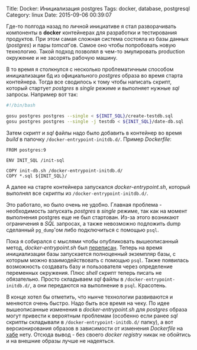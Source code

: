 Title: Docker: Инициализация postgres
Tags: docker, database, postgresql
Category: linux
Date: 2015-09-06 00:39:07

Где-то  полгода назад  по личной  инициативе я  стал разворачивать  компоненты в
**docker** контейнерах для разработки и  тестирования продуктов.  При этом самая
сложная система состояла  из базы данных (*postgres*) и  пары *tomcat*'ов. Самое
оно  чтобы  попробовать  новую  технологию.   Такой  подход  позволял  в  чем-то
эмулировать production окружение и не засорять рабочую машину.

В то время я столкнулся с  несколько проблематичным способом инициализации бд из
официального *postgres* образа во время  старта контейнера.  Тогда все сводилось
к тому  чтобы написать скрипт, который  стартует *postgres* в *single*  режиме и
выполняет нужные *sql* запросы. Например вот так:

```bash
#!/bin/bash

gosu postgres postgres --single < ${INIT_SQL}/create-testdb.sql
gosu postgres postgres --single -j testdb < ${INIT_SQL}/date-db.sql
```

Затем скрипт  и *sql* файлы  надо было добавить в  контейнер во время  *build* в
папочку `/docker-entrypoint-initdb.d/`. Пример *Dockerfile*:

```
FROM postgres:9

ENV INIT_SQL /init-sql

COPY init-db.sh /docker-entrypoint-initdb.d/
COPY *.sql ${INIT_SQL}/
```

А далее на старте контейнера запускался *docker-entrypoint.sh*, который выполнял
все скрипты из `/docker-entrypoint-initdb.d/`.

Это  работало,  но было  очень  не  удобно.   Главная проблема  -  необходимость
запускать *postgres*  в *single* режиме,  так как на момент  выполнения postgres
еще не  был стартован.  Из-за  этого возникают  ограничения в *SQL*  запросах, а
также  невозможно  подложить dump  сделанный  `pg_dump`'ом  либо подключиться  с
помощью `psql`.

Пока   я   собирался  с   мыслями   чтобы   опубликовать  вышеописанный   метод,
*docker-entrypoint.sh*   был   [переписан][docker-update].   Теперь   на   время
инициализации  базы  запускается полноценный  экземпляр  базы,  с которым  можно
взаимодействовать с помощью `psql`. Также появилась возможность создавать базу и
пользователя через определение переменных  окружения. Плюс *shell* скрипт теперь
писать     не    обязательно.      Просто    складываем     *sql*    файлы     в
`/docker-entrypoint-initdb.d/`,    а   они    передаются    на   выполнение    в
`psql`. Красотень.

В конце  хотел бы отметить,  что нынче  технологии развиваются и  меняются очень
быстро.   Надо быть  все  время  на чеку.   По  идее  вышеописанные изменения  в
*docker-entrypoint.sh*  для   *postgres*  образа  могут  привести   к  вероятным
проблемам    (особенно     если    ранее    *sql*    скрипты     складывали    в
`/docker-entrypoint-initdb.d/`   папку),  а   вот   версионирования  образов   в
зависимости от изменения  *Dockerfile* на [хабе][hub] нету.  Отсюда  вывод - без
своего  *docker  registry* никак  не  обойтись  и  на  внешние образы  лучше  не
надеяться.

[docker-update]: https://github.com/docker-library/postgres/commit/66c7b2dee78980482b83337d16febc4251cb2ae7
[hub]: https://hub.docker.com/
